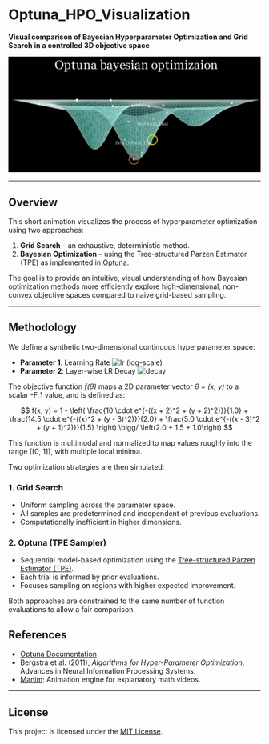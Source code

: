 # Optuna_HPO_Visualization

**Visual comparison of Bayesian Hyperparameter Optimization and Grid Search in a controlled 3D objective space**

[![Watch the animation](image.png)](https://youtu.be/PxGvPgyvNHE)


---

## Overview

This short animation visualizes the process of hyperparameter optimization using two approaches:

1. **Grid Search** – an exhaustive, deterministic method.
2. **Bayesian Optimization** – using the Tree-structured Parzen Estimator (TPE) as implemented in [Optuna](https://optuna.org).

The goal is to provide an intuitive, visual understanding of how Bayesian optimization methods more efficiently explore high-dimensional, non-convex objective spaces compared to naive grid-based sampling.

---

## Methodology

We define a synthetic two-dimensional continuous hyperparameter space:

- **Parameter 1**: Learning Rate ![lr](https://latex.codecogs.com/png.image?\dpi{120}x\in[10^{-6},10^{-4}]) (log-scale)  
- **Parameter 2**: Layer-wise LR Decay ![decay](https://latex.codecogs.com/png.image?\dpi{120}x\in[0.6,1.0])


The objective function *f(θ)* maps a 2D parameter vector *θ = (x, y)* to a scalar -F_1 value, and is defined as:

$$
f(x, y) = 1 - \left( 
    \frac{10 \cdot e^{-((x + 2)^2 + (y + 2)^2)}}{1.0} +
    \frac{14.5 \cdot e^{-((x)^2 + (y - 3)^2)}}{2.0} +
    \frac{5.0 \cdot e^{-((x - 3)^2 + (y + 1)^2)}}{1.5}
\right) \bigg/ \left(2.0 + 1.5 + 1.0\right)
$$

This function is multimodal and normalized to map values roughly into the range \([0, 1]\), with multiple local minima.

Two optimization strategies are then simulated:

### 1. Grid Search

- Uniform sampling across the parameter space.
- All samples are predetermined and independent of previous evaluations.
- Computationally inefficient in higher dimensions.

### 2. Optuna (TPE Sampler)

- Sequential model-based optimization using the [Tree-structured Parzen Estimator (TPE)](https://optuna.readthedocs.io/en/stable/reference/generated/optuna.samplers.TPESampler.html).
- Each trial is informed by prior evaluations.
- Focuses sampling on regions with higher expected improvement.

Both approaches are constrained to the same number of function evaluations to allow a fair comparison.


## References

- [Optuna Documentation](https://optuna.readthedocs.io/)
- Bergstra et al. (2011), *Algorithms for Hyper-Parameter Optimization*, Advances in Neural Information Processing Systems.
- [Manim](https://www.manim.community/): Animation engine for explanatory math videos.

---

## License

This project is licensed under the [MIT License](LICENSE).
